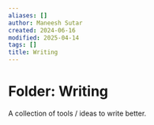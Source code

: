 ```yaml
---
aliases: []
author: Maneesh Sutar
created: 2024-06-16
modified: 2025-04-14
tags: []
title: Writing
---
```


# Folder: Writing

A collection of tools / ideas to write better.
